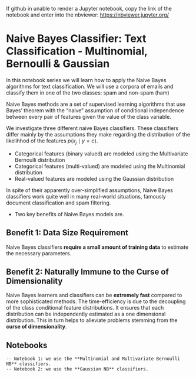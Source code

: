 If github in unable to render a Jupyter notebook, copy the link of the notebook and enter into the nbviewer:
https://nbviewer.jupyter.org/


# Naive Bayes Classifier: Text Classification - Multinomial, Bernoulli & Gaussian

In this notebook series we will learn how to apply the Naive Bayes algorithms for text classification. We will use a corpora of emails and classify them in one of the two classes: spam and non-spam (ham)

Naive Bayes methods are a set of supervised learning algorithms that use Bayes’ theorem with the “naive” assumption of conditional independence between every pair of features given the value of the class variable.


We investigate three different naive Bayes classifiers. These classifiers differ mainly by the assumptions they make regarding the distribution of the likelihhod of the features $p(x_j \mid y = c)$.

- Categorical features (binary valued) are modeled using the Multivariate Bernoulli distribution 
- Categorical features (multi-valued) are modeled using the Multinomial distribution 
- Real-valued features are modeled using the Gaussian distribution 


In spite of their apparently over-simplified assumptions, Naive Bayes classifiers work quite well in many real-world situations, famously document classification and spam filtering. 

- Two key benefits of Naive Bayes models are.


## Benefit 1: Data Size Requirement
Naive Bayes classifiers **require a small amount of training data** to estimate the necessary parameters. 


## Benefit 2: Naturally Immune to the Curse of Dimensionality
Naive Bayes learners and classifiers can be **extremely fast** compared to more sophisticated methods. The time-efficiency is due to the decoupling of the class conditional feature distributions. It ensures that each distribution can be independently estimated as a one dimensional distribution. This in turn helps to alleviate problems stemming from the **curse of dimensionality**.


## Notebooks
    -- Notebook 1: we use the **Multinomial and Multivariate Bernoulli NB** classifiers.
    -- Notebook 2: we use the **Gaussian NB** classifiers.


